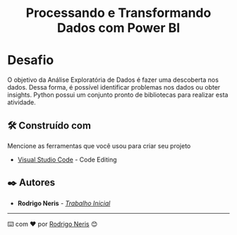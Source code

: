 <h1 align="center">Processando e Transformando Dados com Power BI </h1>

# Desafio 


O objetivo da Análise Exploratória de Dados é fazer uma descoberta nos dados. Dessa forma, é possível identificar problemas nos dados ou obter insights. Python possui um conjunto pronto de bibliotecas para realizar esta atividade.

## 🛠️ Construído com

Mencione as ferramentas que você usou para criar seu projeto

* [Visual Studio Code](https://code.visualstudio.com/) - Code Editing


## ✒️ Autores


* **Rodrigo Neris** -  [*Trabalho Inicial*](https://github.com/rodrigonerisalves)
---
⌨️ com ❤️ por [Rodrigo Neris](www.linkedin.com/in/rodrigo-neris) 😊